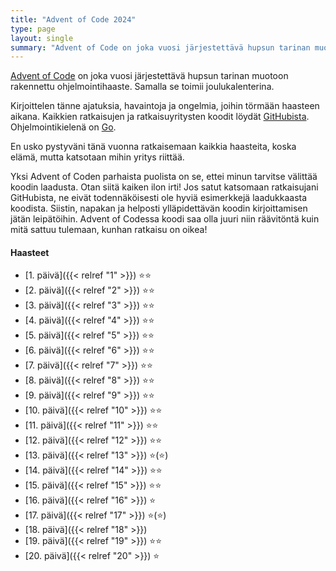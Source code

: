 ```yaml
---
title: "Advent of Code 2024"
type: page
layout: single
summary: "Advent of Code on joka vuosi järjestettävä hupsun tarinan muotoon rakennettu ohjelmointihaaste. Kirjoittelen tänne ajatuksiani ja havaintojani vuoden 2024 haasteesta."
---
```


[Advent of Code](https://adventofcode.com/) on joka vuosi järjestettävä hupsun tarinan muotoon rakennettu ohjelmointihaaste. Samalla se toimii joulukalenterina.

Kirjoittelen tänne ajatuksia, havaintoja ja ongelmia, joihin törmään haasteen aikana. Kaikkien ratkaisujen ja ratkaisuyritysten koodit löydät [GitHubista](https://github.com/saaste/advent-of-code-2024). Ohjelmointikielenä on [Go](https://go.dev). 

En usko pystyväni tänä vuonna ratkaisemaan kaikkia haasteita, koska elämä, mutta katsotaan mihin yritys riittää.

Yksi Advent of Coden parhaista puolista on se, ettei minun tarvitse välittää koodin laadusta. Otan siitä kaiken ilon irti! Jos satut katsomaan ratkaisujani GitHubista, ne eivät todennäköisesti ole hyviä esimerkkejä laadukkaasta koodista. Siistin, napakan ja helposti ylläpidettävän koodin kirjoittamisen jätän leipätöihin. Advent of Codessa koodi saa olla juuri niin räävitöntä kuin mitä sattuu tulemaan, kunhan ratkaisu on oikea!

#### Haasteet
- [1. päivä]({{< relref "1" >}}) ⭐⭐
- [2. päivä]({{< relref "2" >}}) ⭐⭐
- [3. päivä]({{< relref "3" >}}) ⭐⭐
- [4. päivä]({{< relref "4" >}}) ⭐⭐
- [5. päivä]({{< relref "5" >}}) ⭐⭐
- [6. päivä]({{< relref "6" >}}) ⭐⭐
- [7. päivä]({{< relref "7" >}}) ⭐⭐
- [8. päivä]({{< relref "8" >}}) ⭐⭐
- [9. päivä]({{< relref "9" >}}) ⭐⭐
- [10. päivä]({{< relref "10" >}}) ⭐⭐
- [11. päivä]({{< relref "11" >}}) ⭐⭐
- [12. päivä]({{< relref "12" >}}) ⭐⭐
- [13. päivä]({{< relref "13" >}}) ⭐(⭐)
- [14. päivä]({{< relref "14" >}}) ⭐⭐
- [15. päivä]({{< relref "15" >}}) ⭐⭐
- [16. päivä]({{< relref "16" >}}) ⭐
- [17. päivä]({{< relref "17" >}}) ⭐(⭐)
- [18. päivä]({{< relref "18" >}})
- [19. päivä]({{< relref "19" >}}) ⭐⭐
- [20. päivä]({{< relref "20" >}}) ⭐